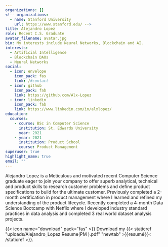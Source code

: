 ```yaml
---
organizations: []
<!-- organizations:
  - name: Stanford University
    url: https://www.stanford.edu/ -->
title: Alejandro Lopez
role: Recent C.S. Graduate
avatar_filename: avatar.jpg
bio: My interests include Neural Networks, Blockchain and AI.
interests:
  - Artificial Intelligence
  - Blockchain DAOs
  - Neural Networks
social:
  - icon: envelope
    icon_pack: fas
    link: /#contact
  - icon: github
    icon_pack: fab
    link: https://github.com/Alx-Lopez
  - icon: linkedin
    icon_pack: fab
    link: https://www.linkedin.com/in/alxlopez/
education:
  courses:
    - course: BSc in Computer Science
      institution: St. Edwards University
      year: 2021
    - year: 2021
      institution: Product School
      course: Product Management
superuser: true
highlight_name: true
email: ""
---
```


Alejandro Lopez is a Meticulous and motivated recent Computer Science graduate eager to join your company to offer superb analytical, technical and product skills to research customer problems and define product specifications to build for the ultimate customer. Previously completed a 2-month certification in product management where I learned and refined my understanding of the product lifecycle. Recently completed a 4-month Data Science Bootcamp with Netflix where I developed industry standard practices in data analysis and completed 3 real world dataset analysis projects. 



{{< icon name="download" pack="fas" >}} Download my {{< staticref "uploads/Alejandro_Lopez Resume(PM ).pdf" "newtab" >}}resumé{{< /staticref >}}.
